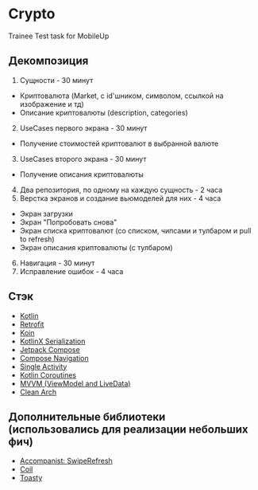 # Crypto
Trainee Test task for MobileUp


## Декомпозиция
1. Сущности - 30 минут
  * Криптовалюта (Market, с id'шником, символом, ссылкой на изображение и тд)
  * Описание криптовалюты (description, categories)
2. UseCases первого экрана - 30 минут 
  * Получение стоимостей криптовалют в выбранной валюте
3. UseCases второго экрана - 30 минут
  * Получение описания криптовалюты
4. Два репозитория, по одному на каждую сущность - 2 часа
5. Верстка экранов и создание вьюмоделей для них - 4 часа
  * Экран загрузки
  * Экран "Попробовать снова"
  * Экран списка криптовалют (со списком, чипсами и тулбаром и pull to refresh)
  * Экран описания криптовалюты (с тулбаром)
6. Навигация - 30 минут
7. Исправление ошибок - 4 часа


## Стэк
* [Kotlin](https://kotlinlang.org/)
* [Retrofit](https://square.github.io/retrofit/)
* [Koin](https://insert-koin.io/)
* [KotlinX Serialization](https://kotlinlang.org/docs/serialization.html)
* [Jetpack Compose](https://developer.android.com/jetpack/compose/)
* [Compose Navigation](https://developer.android.com/jetpack/compose/navigation)
* [Single Activity](https://www.youtube.com/watch?v=2k8x8V77CrU)
* [Kotlin Coroutines](https://kotlinlang.org/docs/coroutines-overview.html#documentation)
* [MVVM (ViewModel and LiveData)](https://developer.android.com/topic/libraries/architecture/viewmodel)
* [Clean Arch](https://developer.android.com/topic/architecture)

## Дополнительные библиотеки (использовались для реализации небольших фич)
* [Accompanist: SwipeRefresh](https://github.com/google/accompanist/tree/main/swiperefresh)
* [Coil](https://coil-kt.github.io/coil/)
* [Toasty](https://github.com/GrenderG/Toasty)

